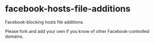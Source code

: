 # facebook-hosts-file-additions

Facebook-blocking hosts file additions. 

Please fork and add your own if you know of other Facebook-controlled domains.
